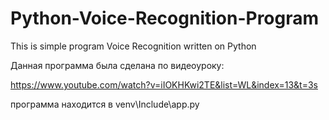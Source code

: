 # Python-Voice-Recognition-Program
This is simple program Voice Recognition written on Python

Данная программа была сделана по видеоуроку:

https://www.youtube.com/watch?v=iIOKHKwi2TE&list=WL&index=13&t=3s

программа находится в venv\Include\app.py
